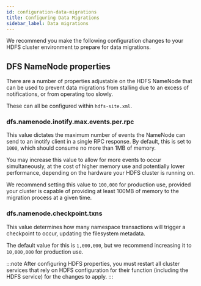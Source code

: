 ```yaml
---
id: configuration-data-migrations
title: Configuring Data Migrations
sidebar_label: Data migrations
---
```


We recommend you make the following configuration changes to your HDFS cluster environment to prepare for data migrations.

## DFS NameNode properties

There are a number of properties adjustable on the HDFS NameNode that can be used to prevent data migrations from stalling due to an excess of notifications, or from operating too slowly.

These can all be configured within `hdfs-site.xml`.

### dfs.namenode.inotify.max.events.per.rpc

This value dictates the maximum number of events the NameNode can send to an inotify client in a single RPC response. By default, this is set to `1000`, which should consume no more than 1MB of memory.

You may increase this value to allow for more events to occur simultaneously, at the cost of higher memory use and potentially lower performance, depending on the hardware your HDFS cluster is running on.

We recommend setting this value to `100,000` for production use, provided your cluster is capable of providing at least 100MB of memory to the migration process at a given time.

### dfs.namenode.checkpoint.txns

This value determines how many namespace transactions will trigger a checkpoint to occur, updating the filesystem metadata.

The default value for this is `1,000,000`, but we recommend increasing it to `10,000,000` for production use.

:::note
After configuring HDFS properties, you must restart all cluster services that rely on HDFS configuration for their function (including the HDFS service) for the changes to apply.
:::

